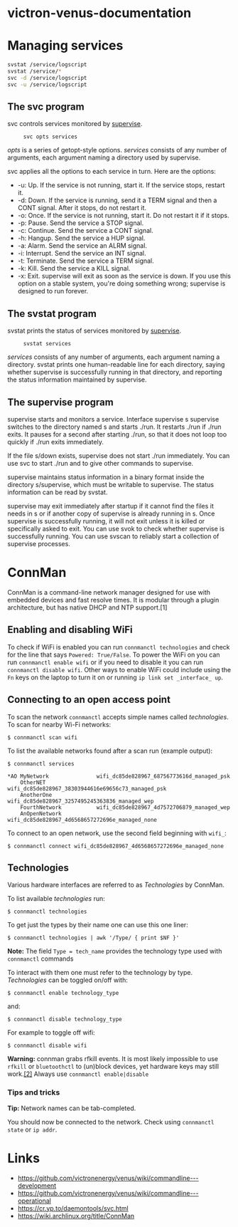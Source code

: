 # victron-venus-documentation

# Managing services

```bash
svstat /service/logscript
svstat /service/*
svc -d /service/logscript
svc -u /service/logscript
```

## The svc program

svc controls services monitored by [supervise](https://cr.yp.to/daemontools/svc.htmlsupervise.html).

```
     svc opts services

```

_opts_ is a series of getopt-style options. _services_ consists of any number of arguments, each argument naming a directory used by supervise.

svc applies all the options to each service in turn. Here are the options:

-   \-u: Up. If the service is not running, start it. If the service stops, restart it.
-   \-d: Down. If the service is running, send it a TERM signal and then a CONT signal. After it stops, do not restart it.
-   \-o: Once. If the service is not running, start it. Do not restart it if it stops.
-   \-p: Pause. Send the service a STOP signal.
-   \-c: Continue. Send the service a CONT signal.
-   \-h: Hangup. Send the service a HUP signal.
-   \-a: Alarm. Send the service an ALRM signal.
-   \-i: Interrupt. Send the service an INT signal.
-   \-t: Terminate. Send the service a TERM signal.
-   \-k: Kill. Send the service a KILL signal.
-   \-x: Exit. supervise will exit as soon as the service is down. If you use this option on a stable system, you're doing something wrong; supervise is designed to run forever.

## The svstat program

svstat prints the status of services monitored by [supervise](https://cr.yp.to/daemontools/svstat.htmlsupervise.html).

```
     svstat services

```

_services_ consists of any number of arguments, each argument naming a directory. svstat prints one human-readable line for each directory, saying whether supervise is successfully running in that directory, and reporting the status information maintained by supervise.

## The supervise program
supervise starts and monitors a service.
Interface
     supervise s
supervise switches to the directory named s and starts ./run. It restarts ./run if ./run exits. It pauses for a second after starting ./run, so that it does not loop too quickly if ./run exits immediately.

If the file s/down exists, supervise does not start ./run immediately. You can use svc to start ./run and to give other commands to supervise.

supervise maintains status information in a binary format inside the directory s/supervise, which must be writable to supervise. The status information can be read by svstat.

supervise may exit immediately after startup if it cannot find the files it needs in s or if another copy of supervise is already running in s. Once supervise is successfully running, it will not exit unless it is killed or specifically asked to exit. You can use svok to check whether supervise is successfully running. You can use svscan to reliably start a collection of supervise processes.

# ConnMan

ConnMan is a command-line network manager designed for use with embedded devices and fast resolve times. It is modular through a plugin architecture, but has native DHCP and NTP support.[1]

## Enabling and disabling WiFi

To check if WiFi is enabled you can run `connmanctl technologies` and check for the line that says `Powered: True/False`. To power the WiFi on you can run `connmanctl enable wifi` or if you need to disable it you can run `connmanctl disable wifi`. Other ways to enable WiFi could include using the `Fn` keys on the laptop to turn it on or running `ip link set _interface_ up`.

## Connecting to an open access point

To scan the network `connmanctl` accepts simple names called _technologies_. To scan for nearby Wi-Fi networks:

```
$ connmanctl scan wifi

```

To list the available networks found after a scan run (example output):

```
$ connmanctl services
```

```
*AO MyNetwork               wifi_dc85de828967_68756773616d_managed_psk
    OtherNET                wifi_dc85de828967_38303944616e69656c73_managed_psk 
    AnotherOne              wifi_dc85de828967_3257495245363836_managed_wep
    FourthNetwork           wifi_dc85de828967_4d7572706879_managed_wep
    AnOpenNetwork           wifi_dc85de828967_4d6568657272696e_managed_none

```

To connect to an open network, use the second field beginning with `wifi_`:

```
$ connmanctl connect wifi_dc85de828967_4d6568657272696e_managed_none

```

## Technologies

Various hardware interfaces are referred to as _Technologies_ by ConnMan.

To list available _technologies_ run:

```
$ connmanctl technologies

```

To get just the types by their name one can use this one liner:

```
$ connmanctl technologies | awk '/Type/ { print $NF }'

```

**Note:** The field `Type = tech_name` provides the technology type used with `connmanctl` commands

To interact with them one must refer to the technology by type. _Technologies_ can be toggled on/off with:

```
$ connmanctl enable technology_type

```

and:

```
$ connmanctl disable technology_type

```

For example to toggle off wifi:

```
$ connmanctl disable wifi

```

**Warning:** connman grabs rfkill events. It is most likely impossible to use `rfkill` or `bluetoothctl` to (un)block devices, yet hardware keys may still work.[\[2\]](https://git.kernel.org/cgit/network/connman/connman.git/tree/doc/overview-api.txt#n406) Always use `connmanctl enable|disable`

### Tips and tricks

**Tip:** Network names can be tab-completed.

You should now be connected to the network. Check using `connmanctl state` or `ip addr`.

# Links

- https://github.com/victronenergy/venus/wiki/commandline---development
- https://github.com/victronenergy/venus/wiki/commandline---operational
- https://cr.yp.to/daemontools/svc.html
- https://wiki.archlinux.org/title/ConnMan

